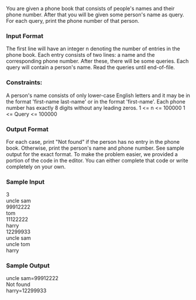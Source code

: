 You are given a phone book that consists of people's names and their phone number. After that you will be given some person's name as query. For each query, print the phone number of that person.

### Input Format
The first line will have an integer n denoting the number of entries in the phone book. Each entry consists of two lines: a name and the corresponding phone number.
After these, there will be some queries. Each query will contain a person's name. Read the queries until end-of-file.

### Constraints:
A person's name consists of only lower-case English letters and it may be in the format 'first-name last-name' or in the format 'first-name'. Each phone number has exactly 8 digits without any leading zeros.
1 <= n <= 100000
1 <= Query <= 100000

### Output Format
For each case, print "Not found" if the person has no entry in the phone book. Otherwise, print the person's name and phone number. See sample output for the exact format.
To make the problem easier, we provided a portion of the code in the editor. You can either complete that code or write completely on your own.

### Sample Input
3  
uncle sam  
99912222  
tom  
11122222  
harry  
12299933  
uncle sam  
uncle tom  
harry  

### Sample Output  
uncle sam=99912222  
Not found  
harry=12299933  
